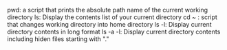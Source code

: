 pwd: a script that prints the absolute path name of the current working directory
ls: Display the contents list of your current directory
cd ~ : script that changes working directory into home directory
ls -l: Display current directory contents in long format
ls -a -l: Display current directory contents including hiden files starting with "."
